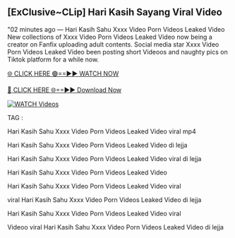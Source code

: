## [ExClusive~CLip] Hari Kasih Sayang Viral Video


"02 minutes ago —  Hari Kasih Sahu Xxxx Video Porn Videos Leaked Video New collections of   Xxxx Video Porn Videos Leaked Video now being a creator on Fanfix uploading adult contents. Social media star   Xxxx Video Porn Videos Leaked Video been posting short Videoos and naughty pics on Tiktok platform for a while now.


[🌐 CLICK HERE 🟢==►► WATCH NOW](https://cutt.ly/mrqM9kNd)

[🔴 CLICK HERE 🌐==►► Download Now](https://cutt.ly/mrqM9kNd)

[![WATCH Videos](https://i.imgur.com/dJHk4Zq.gif)](https://cutt.ly/mrqM9kNd)


TAG :

Hari Kasih Sahu Xxxx Video Porn Videos Leaked Video viral mp4

Hari Kasih Sahu Xxxx Video Porn Videos Leaked Video di lejja

Hari Kasih Sahu Xxxx Video Porn Videos Leaked Video viral di lejja

Hari Kasih Sahu Xxxx Video Porn Videos Leaked Video

Hari Kasih Sahu Xxxx Video Porn Videos Leaked Video viral

viral Hari Kasih Sahu Xxxx Video Porn Videos Leaked Video di lejja

Hari Kasih Sahu Xxxx Video Porn Videos Leaked Video viral

Videoo viral Hari Kasih Sahu Xxxx Video Porn Videos Leaked Video di lejja
